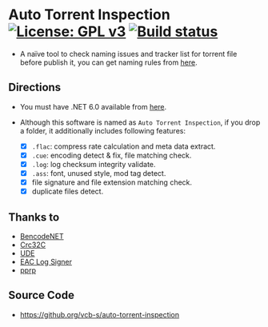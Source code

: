 ﻿# Auto Torrent Inspection [![License: GPL v3](https://img.shields.io/badge/License-GPLv3-blue.svg)](https://www.gnu.org/licenses/gpl-3.0) [![Build status](https://ci.appveyor.com/api/projects/status/pq6a7ju9q9hue3np?svg=true&passingText=%E7%BC%96%E8%AF%91%20-%20%E7%A8%B3%20&pendingText=%E5%B0%8F%E5%9C%9F%E8%B1%86%E7%82%B8%E4%BA%86%20&failingText=%E6%88%91%E6%84%9F%E8%A7%89%E5%8D%9C%E8%A1%8C%20)](https://ci.appveyor.com/project/tautcony/auto-torrent-inspection)

- A naïve tool to check naming issues and tracker list for torrent file before publish it, you can get naming rules from [here](https://github.com/vcb-s/VCB-S_Collation).

## Directions

- You must have .NET 6.0 available from [here](https://dotnet.microsoft.com/en-us/download/dotnet/6.0).

- Although this software is named as `Auto Torrent Inspection`, if you drop a folder, it additionally includes following features:
    - [x] `.flac`: compress rate calculation and meta data extract.
    - [x] `.cue`: encoding detect & fix, file matching check.
    - [x] `.log`: log checksum integrity validate.
    - [x] `.ass`: font, unused style, mod tag detect.
    - [x] file signature and file extension matching check.
    - [x] duplicate files detect.

## Thanks to

- [BencodeNET](https://github.com/Krusen/BencodeNET)
- [Crc32C](https://github.com/robertvazan/crc32c.net)
- [UDE](https://github.com/errepi/ude)
- [EAC Log Signer](https://github.com/puddly/eac_logsigner)
- [pprp](https://github.com/dsoprea/RijndaelPbkdf)

## Source Code

- https://github.org/vcb-s/auto-torrent-inspection
